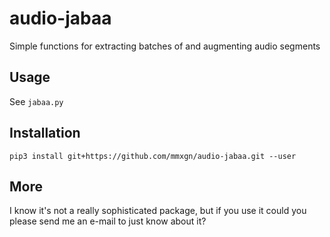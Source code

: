 # audio-jabaa
Simple functions for extracting batches of  and augmenting audio segments

## Usage

See ``jabaa.py``

## Installation

```pip3 install git+https://github.com/mmxgn/audio-jabaa.git --user```

## More

I know it's not a really sophisticated package, but if you use it could you please send me an e-mail to just know about it?
